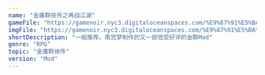 ```yaml
---
name: "金庸群侠传之再战江湖"
gameFile: "https://gamenoir.nyc3.digitaloceanspaces.com/%E9%87%91%E5%BA%B8%E7%BE%A4%E4%BE%A0%E4%BC%A0%E4%B9%8B%E5%86%8D%E6%88%98%E6%B1%9F%E6%B9%96/jyqxz-zzjh.zip"
imgFile: "https://gamenoir.nyc3.digitaloceanspaces.com/%E9%87%91%E5%BA%B8%E7%BE%A4%E4%BE%A0%E4%BC%A0%E4%B9%8B%E5%86%8D%E6%88%98%E6%B1%9F%E6%B9%96/original.jpg"
shortDescription: "一般推荐。南宫梦制作的又一部倍受好评的金群Mod"
genre: "RPG"
topic: "金庸群侠传"
version: "Mod"
---
```

